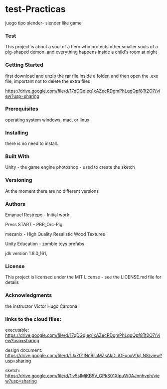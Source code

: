 # test-Practicas
juego tipo slender- slender like game


### Test
This project is about a soul of a hero who protects other smaller souls of a pig-shaped demon. and everything happens inside a child's room at night

### Getting Started
first download and unzip the rar file inside a folder, and then open the .exe file, important not to delete the extra files

https://drive.google.com/file/d/17qDGqIeq1xAZecRDgmPhLqgQpf8Tt2O7/view?usp=sharing


### Prerequisites
operating system windows, mac, or linux

### Installing
there is no need to install.

### Built With
Unity - the game engine
photoshop - used to create the sketch

### Versioning
At the moment there are no different versions

### Authors
Emanuel Restrepo - Initial work

Press START - PBR_Orc-Pig

mezanix - High Quality Resalistic Wood Textures

Unity Education - zombie toys prefabs

jdk version 1.8.0_161, 

### License
This project is licensed under the MIT License - see the LICENSE.md file for details

### Acknowledgments
the instructor Victor Hugo Cardona


### links to the cloud files:

executable: https://drive.google.com/file/d/17qDGqIeq1xAZecRDgmPhLqgQpf8Tt2O7/view?usp=sharing

design document:
https://drive.google.com/file/d/1JxZ01INn9jlaMZsAkDLiOFuoxVfkjLN8/view?usp=sharing

sketch: 
https://drive.google.com/file/d/1lv5sIMjKB5V_GPkS01XIpuW0AJnnhvph/view?usp=sharing






